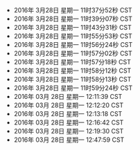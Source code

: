 - 2016年 3月28日 星期一 11时37分52秒 CST
- 2016年 3月28日 星期一 11时39分07秒 CST
- 2016年 3月28日 星期一 11时43分31秒 CST
- 2016年 3月28日 星期一 11时55分53秒 CST
- 2016年 3月28日 星期一 11时56分24秒 CST
- 2016年 3月28日 星期一 11时57分02秒 CST
- 2016年 3月28日 星期一 11时57分18秒 CST
- 2016年 3月28日 星期一 11时58分12秒 CST
- 2016年 3月28日 星期一 11时58分13秒 CST
- 2016年 3月28日 星期一 11时59分24秒 CST
- 2016年 03月 28日 星期一 12:11:39 CST
- 2016年 03月 28日 星期一 12:12:20 CST
- 2016年 03月 28日 星期一 12:13:18 CST
- 2016年 03月 28日 星期一 12:16:42 CST
- 2016年 03月 28日 星期一 12:19:30 CST
- 2016年 03月 28日 星期一 12:47:59 CST
